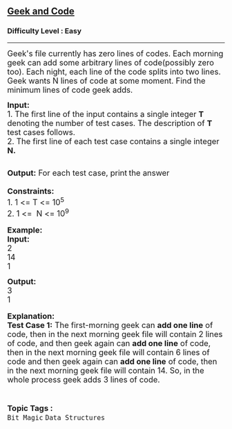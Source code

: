 <h2><a href="https://www.geeksforgeeks.org/problems/geek-and-code/0">Geek and Code</a></h2><h3>Difficulty Level : Easy</h3><hr><div class="problems_problem_content__Xm_eO"><p><span style="font-size:18px">Geek's file currently has zero lines of codes. Each morning geek can add some arbitrary lines of code(possibly zero too). Each night, each line of the code splits into two lines. Geek wants N lines of code at some moment. Find the minimum lines of code geek adds. </span></p>

<p><span style="font-size:18px"><strong>Input: </strong><br>
1. The first line of the input contains a single integer<em> </em> <strong>T</strong> denoting the number of test cases. The description of&nbsp;<strong>T</strong> test cases follows.<br>
2. The first line of each test case contains a single integer<strong> N.</strong></span></p>

<p><br>
<span style="font-size:18px"><strong>Output:</strong> For each test case, print<strong> </strong>the answer<br>
<br>
<strong>Constraints:</strong><br>
1. 1 &lt;= T &lt;= 10<sup>5</sup></span><br>
<span style="font-size:18px">2. </span><span style="font-size:18px">1 &lt;=&nbsp; N &lt;= 10<sup>9</sup></span><br>
<br>
<span style="font-size:18px"><strong>Example:<br>
Input:</strong></span><br>
<span style="font-size:18px">2</span><br>
<span style="font-size:18px">14<br>
1</span></p>

<p><strong><span style="font-size:18px">Output:</span></strong><br>
<span style="font-size:18px">3<br>
1</span><br>
<br>
<span style="font-size:18px"><strong>Explanation:</strong></span><br>
<span style="font-size:18px"><strong>Test Case 1:</strong> The first-morning geek can <strong>add one line</strong> of code, then in the next morning geek file will contain 2 lines of code, and then geek again can <strong>add one line</strong> of code, then in the next morning geek file will contain 6 lines of code and then geek again can <strong>add one line</strong> of code, then in the next morning geek file will contain 14. So, in the whole process geek adds 3 lines of code. </span></p>
</div><br><p><span style=font-size:18px><strong>Topic Tags : </strong><br><code>Bit Magic</code>&nbsp;<code>Data Structures</code>&nbsp;